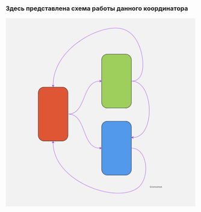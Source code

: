 ### Здесь представлена схема работы данного координатора
![diagram](https://github.com/GromovHub/CoordinatorTest/blob/main/coordinator.png?raw=true)
